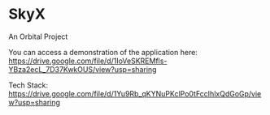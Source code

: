 # SkyX
 An Orbital Project
 
 You can access a demonstration of the application here: https://drive.google.com/file/d/1IoVeSKREMfls-YBza2ecL_7D37KwkOUS/view?usp=sharing 
 
 
 Tech Stack: https://drive.google.com/file/d/1Yu9Rb_qKYNuPKclPo0tFccIhlxQdGoGp/view?usp=sharing
